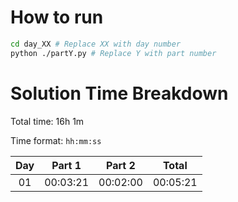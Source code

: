 # How to run
```bash
cd day_XX # Replace XX with day number
python ./partY.py # Replace Y with part number
```

# Solution Time Breakdown
Total time: 16h 1m

Time format: `hh:mm:ss`

| Day |  Part 1  |  Part 2  |  Total   |
|:---:|:--------:|:--------:|:--------:|
| 01  | 00:03:21 | 00:02:00 | 00:05:21 |

